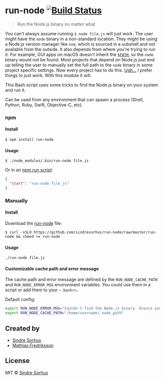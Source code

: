 # run-node [![Build Status](https://travis-ci.org/sindresorhus/run-node.svg?branch=master)](https://travis-ci.org/sindresorhus/run-node)

> Run the Node.js binary no matter what

You can't always assume running `$ node file.js` will just work. The user might have the `node` binary in a non-standard location. They might be using a Node.js version manager like `nvm`, which is sourced in a subshell and not available from the outside. It also depends from where you're trying to run it. For example, GUI apps on macOS doesn't inherit the [`$PATH`](<https://en.wikipedia.org/wiki/PATH_(variable)>), so the `node` binary would not be found. Most projects that depend on Node.js just end up telling the user to manually set the full path to the `node` binary in some project specific settings. Now every project has to do this. [Ugh...](https://gist.github.com/cookrn/4015437) I prefer things to _just_ work. With this module it will.

This Bash script uses some tricks to find the Node.js binary on your system and run it.

Can be used from any environment that can spawn a process (Shell, Python, Ruby, Swift, Objective-C, etc).

### npm

#### Install

```
$ npm install run-node
```

#### Usage

```
$ ./node_modules/.bin/run-node file.js
```

Or in an [npm run script](https://docs.npmjs.com/cli/run-script):

```json
{
  "start": "run-node file.js"
}
```

### Manually

#### Install

Download the [run-node](run-node) file:

```
$ curl -sSLO https://github.com/sindresorhus/run-node/raw/master/run-node && chmod +x run-node
```

#### Usage

```
./run-node file.js
```

#### Customizable cache path and error message

The cache path and error message are defined by the `RUN_NODE_CACHE_PATH` and `RUN_NODE_ERROR_MSG` environment variables. You could use them in a script or add them to your `~.bashrc`.

Default config:

```sh
export RUN_NODE_ERROR_MSG="Couldn't find the Node.js binary. Ensure you have Node.js installed. Open an issue on https://github.com/sindresorhus/run-node"
export RUN_NODE_CACHE_PATH="/home/username/.node_path"
```

## Created by

- [Sindre Sorhus](https://github.com/sindresorhus)
- [Mathias Fredriksson](https://github.com/mafredri)

## License

MIT © [Sindre Sorhus](https://sindresorhus.com)

